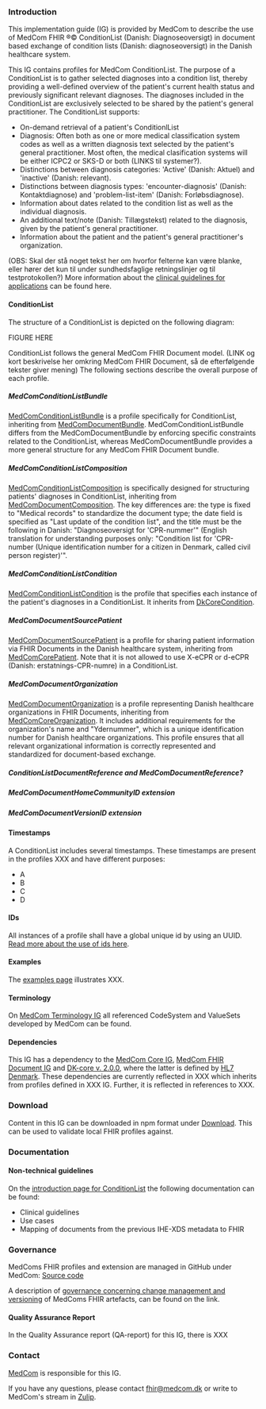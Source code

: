 ### Introduction

This implementation guide (IG) is provided by MedCom to describe the use of MedCom FHIR &reg;&copy; ConditionList (Danish: Diagnoseoversigt) in document based exchange of condition lists (Danish: diagnoseoversigt) in the Danish healthcare system.

This IG contains profiles for MedCom ConditionList. The purpose of a ConditionList is to gather selected diagnoses into a condition list, thereby providing a well-defined overview of the patient's current health status and previously significant relevant diagnoses. The diagnoses included in the ConditionList are exclusively selected to be shared by the patient's general practitioner.
The ConditionList supports: 
* On-demand retrieval of a patient's ConditionlList
* Diagnosis: Often both as one or more medical classification system codes as well as a written diagnosis text selected by the patient's general practitioner. Most often, the medical clasification systems will be either ICPC2 or SKS-D or both (LINKS til systemer?).
* Distinctions between diagnosis categories: 'Active' (Danish: Aktuel) and 'inactive' (Danish: relevant).
* Distinctions between diagnosis types: 'encounter-diagnosis' (Danish: Kontaktdiagnose) and 'problem-list-item' (Danish: Forløbsdiagnose).
* Information about dates related to the condition list as well as the individual diagnosis.
* An additional text/note (Danish: Tillægstekst) related to the diagnosis, given by the patient's general practitioner.
* Information about the patient and the patient's general practitioner's organization.

(OBS: Skal der stå noget tekst her om hvorfor felterne kan være blanke, eller hører det kun til under sundhedsfaglige retningslinjer og til testprotokollen?)
More information about the [clinical guidelines for applications](LINK) can be found here.

#### ConditionList
The structure of a ConditionList is depicted on the following diagram:

FIGURE HERE

ConditionList follows the general MedCom FHIR Document model. (LINK og kort beskrivelse her omkring MedCom FHIR Document, så de efterfølgende tekster giver mening)
The following sections describe the overall purpose of each profile.

<!-- ? = i tvivl om det skal beskrives her?-->
##### MedComConditionListBundle
[MedComConditionListBundle](LINK) is a profile specifically for ConditionList, inheriting from [MedComDocumentBundle](LINK). MedComConditionListBundle differs from the MedComDocumentBundle by enforcing specific constraints related to the ConditionList, whereas MedComDocumentBundle provides a more general structure for any MedCom FHIR Document bundle.

##### MedComConditionListComposition
[MedComConditionListComposition](LINK) is specifically designed for structuring patients' diagnoses in ConditionList, inheriting from [MedComDocumentComposition](LINK). The key differences are: the type is fixed to "Medical records" to standardize the document type; the date field is specified as "Last update of the condition list", and the title must be the following in Danish: "Diagnoseoversigt for 'CPR-nummer'" (English translation for understanding purposes only: "Condition list for 'CPR-number (Unique identification number for a citizen in Denmark, called civil person register)'".

##### MedComConditionListCondition
[MedComConditionListCondition](LINK) is the profile that specifies each instance of the patient's diagnoses in a ConditionList. It inherits from [DkCoreCondition](https://hl7.dk/fhir/core/StructureDefinition-dk-core-condition.html).

##### MedComDocumentSourcePatient
[MedComDocumentSourcePatient](LINK) is a profile for sharing patient information via FHIR Documents in the Danish healthcare system, inheriting from [MedComCorePatient](https://medcomfhir.dk/ig/core/StructureDefinition-medcom-core-patient.html). Note that it is not allowed to use X-eCPR or d-eCPR (Danish: erstatnings-CPR-numre) in a ConditionList.

##### MedComDocumentOrganization
 [MedComDocumentOrganization](LINK) is a profile representing Danish healthcare organizations in FHIR Documents, inheriting from [MedComCoreOrganization](https://medcomfhir.dk/ig/core/StructureDefinition-medcom-core-organization.html). It includes additional requirements for the organization's name and "Ydernummer", which is a unique identification number for Danish healthcare organizations. This profile ensures that all relevant organizational information is correctly represented and standardized for document-based exchange.

##### ConditionListDocumentReference and MedComDocumentReference?

##### MedComDocumentHomeCommunityID extension

##### MedComDocumentVersionID extension

#### Timestamps
A ConditionList includes several timestamps. These timestamps are present in the profiles XXX and have different purposes:
* A
* B
* C
* D

#### IDs
All instances of a profile shall have a global unique id by using an UUID. [Read more about the use of ids here](LINK).

#### Examples
The [examples page](examples.html) illustrates XXX.

#### Terminology
On [MedCom Terminology IG](http://medcomfhir.dk/ig/terminology/) all referenced CodeSystem and ValueSets developed by MedCom can be found.

#### Dependencies
This IG has a dependency to the [MedCom Core IG](http://medcomfhir.dk/ig/core/), [MedCom FHIR Document IG](LINK) and [DK-core v. 2.0.0](https://hl7.dk/fhir/core/), where the latter is defined by [HL7 Denmark](https://hl7.dk/). These dependencies are currently reflected in XXX which inherits from profiles defined in XXX IG. Further, it is reflected in references to XXX.

### Download
Content in this IG can be downloaded in npm format under [Download](LINK). This can be used to validate local FHIR profiles against.

### Documentation

#### Non-technical guidelines
On the [introduction page for ConditionList](LINK) the following documentation can be found: 
* Clinical guidelines
* Use cases
* Mapping of documents from the previous IHE-XDS metadata to FHIR

### Governance

MedComs FHIR profiles and extension are managed in GitHub under MedCom: [Source code](LINK)

A description of [governance concerning change management and versioning](https://medcomdk.github.io/MedComLandingPage/#4-change-management-and-versioning) of MedComs FHIR artefacts, can be found on the link.

#### Quality Assurance Report

In the Quality Assurance report (QA-report) for this IG, there is XXX

### Contact 

[MedCom](https://www.medcom.dk/) is responsible for this IG.

If you have any questions, please contact <fhir@medcom.dk> or write to MedCom's stream in [Zulip](https://chat.fhir.org/#narrow/stream/315677-denmark.2Fmedcom.2FFHIRimplementationErfaGroup).